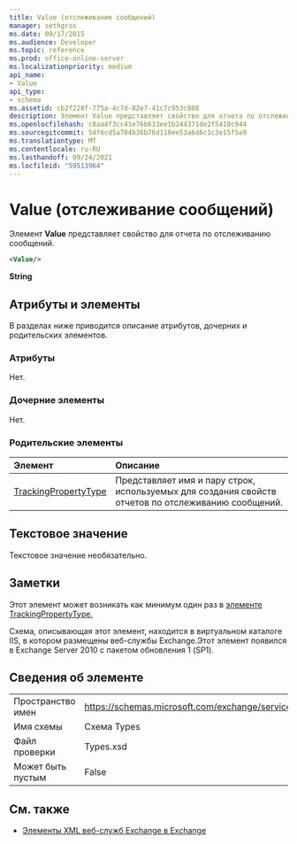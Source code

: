```yaml
---
title: Value (отслеживание сообщений)
manager: sethgros
ms.date: 09/17/2015
ms.audience: Developer
ms.topic: reference
ms.prod: office-online-server
ms.localizationpriority: medium
api_name:
- Value
api_type:
- schema
ms.assetid: cb2f228f-775a-4c7d-82e7-41c7c953c808
description: Элемент Value представляет свойство для отчета по отслеживанию сообщений.
ms.openlocfilehash: c8aa4f3cc41e76b633ee1b244371de2f5410c944
ms.sourcegitcommit: 54f6cd5a704b36b76d110ee53a6d6c1c3e15f5a9
ms.translationtype: MT
ms.contentlocale: ru-RU
ms.lasthandoff: 09/24/2021
ms.locfileid: "59513964"
---
```

# <a name="value-message-tracking"></a>Value (отслеживание сообщений)

Элемент **Value** представляет свойство для отчета по отслеживанию сообщений. 
  
```xml
<Value/>
```

**String**

## <a name="attributes-and-elements"></a>Атрибуты и элементы

В разделах ниже приводится описание атрибутов, дочерних и родительских элементов.
  
### <a name="attributes"></a>Атрибуты

Нет.
  
### <a name="child-elements"></a>Дочерние элементы

Нет.
  
### <a name="parent-elements"></a>Родительские элементы

|**Элемент**|**Описание**|
|:-----|:-----|
|[TrackingPropertyType](trackingpropertytype.md) <br/> |Представляет имя и пару строк, используемых для создания свойств отчетов по отслеживанию сообщений.  <br/> |
   
## <a name="text-value"></a>Текстовое значение

Текстовое значение необязательно.
  
## <a name="remarks"></a>Заметки

Этот элемент может возникать как минимум один раз в [элементе TrackingPropertyType.](trackingpropertytype.md) 
  
Схема, описывающая этот элемент, находится в виртуальном каталоге IIS, в котором размещены веб-службы Exchange.Этот элемент появился в Exchange Server 2010 с пакетом обновления 1 (SP1).
  
## <a name="element-information"></a>Сведения об элементе

|||
|:-----|:-----|
|Пространство имен  <br/> |https://schemas.microsoft.com/exchange/services/2006/types  <br/> |
|Имя схемы  <br/> |Схема Types  <br/> |
|Файл проверки  <br/> |Types.xsd  <br/> |
|Может быть пустым  <br/> |False  <br/> |
   
## <a name="see-also"></a>См. также

- [Элементы XML веб-служб Exchange в Exchange](ews-xml-elements-in-exchange.md)

